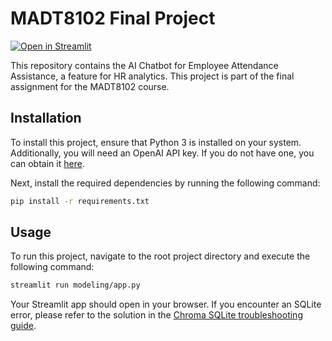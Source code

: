 # MADT8102 Final Project

[![Open in Streamlit](https://static.streamlit.io/badges/streamlit_badge_black_white.svg)](https://employee-attendance-ai-chatbot.streamlit.app/)

This repository contains the AI Chatbot for Employee Attendance Assistance, a feature for HR analytics. This project is part of the final assignment for the MADT8102 course.

## Installation

To install this project, ensure that Python 3 is installed on your system. Additionally, you will need an OpenAI API key. If you do not have one, you can obtain it [here](https://platform.openai.com/account/api-keys).

Next, install the required dependencies by running the following command:

```bash
pip install -r requirements.txt
```

## Usage

To run this project, navigate to the root project directory and execute the following command:

```bash
streamlit run modeling/app.py
```

Your Streamlit app should open in your browser. If you encounter an SQLite error, please refer to the solution in the [Chroma SQLite troubleshooting guide](https://docs.trychroma.com/troubleshooting#sqlite).